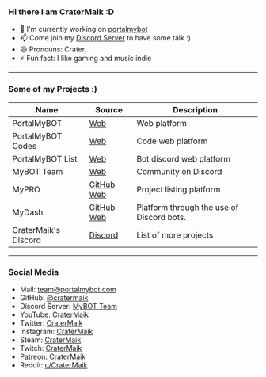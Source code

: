 ### Hi there I am CraterMaik :D

- 🔭 I'm currently working on [portalmybot](https://portalmybot.com)
- 📫 Come join my [Discord Server](https://portalmybot.com/discord) to have some talk :)
- 😄 Pronouns: Crater, 
- ⚡ Fun fact: I like gaming and music indie
---

### Some of my Projects :)

Name | Source | Description
--- | --- | ---
PortalMyBOT | [Web](https://portalmybot.com) | Web platform
PortalMyBOT Codes | [Web](https://portalmybot.com/codes) | Code web platform
PortalMyBOT List | [Web](https://portalmybot.com/mybotlist) | Bot discord web platform
MyBOT Team | [Web](https://portalmybot.com/team) | Community on Discord
MyPRO | [GitHub](https://github.com/CraterMaik/mypro) [Web](https://mypro-discord.glitch.me/) | Project listing platform
MyDash | [GitHub](https://github.com/CraterMaik/myDash) [Web](https://mydash.glitch.me/) | Platform through the use of Discord bots.
CraterMaik's Discord | [Discord](https://discord.gg/Y8ePQ6z) | List of more projects

---

### Social Media

- Mail: team@portalmybot.com
- GitHub: [@cratermaik](https://github.com/cratermaik)
- Discord Server: [MyBOT Team](https://portalmybot.com/discord)
- YouTube: [CraterMaik](https://youtube.com/cratermaik)
- Twitter: [CraterMaik](https://twitter.com/cratermaik)
- Instagram: [CraterMaik](https://instagram.com/crater.maik)
- Steam: [CraterMaik](https://steamcommunity.com/id/cratermaik/)
- Twitch: [CraterMaik](https://www.twitch.tv/cratermaik)
- Patreon: [CraterMaik](https://www.patreon.com/cratermaik)
- Reddit: [u/CraterMaik](https://www.reddit.com/user/cratermaik)

